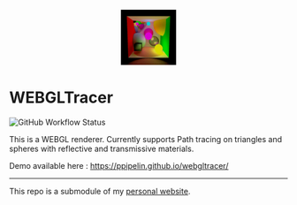 <p align="center">
	<img src="render.png" width="100"/>
</p>

# WEBGLTracer
![GitHub Workflow Status](https://img.shields.io/github/actions/workflow/status/ppipelin/webgltracer/publish.yml?branch=main)

This is a WEBGL renderer.
Currently supports Path tracing on triangles and spheres with reflective and transmissive materials.

Demo available here : <https://ppipelin.github.io/webgltracer/>

---

This repo is a submodule of my [personal website](pipelin.fr).

